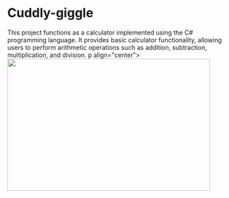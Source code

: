 # Cuddly-giggle
This project functions as a calculator implemented using the C# programming language. It provides basic calculator functionality, allowing users to perform arithmetic operations such as addition, subtraction, multiplication, and division.
p align="center">
  <img width="460" height="300" src="https://68.media.tumblr.com/16f36e9db93e819864d5d5f2a4c633d6/tumblr_onowniCwcj1vwt3qvo1_500.gif">
</p>
